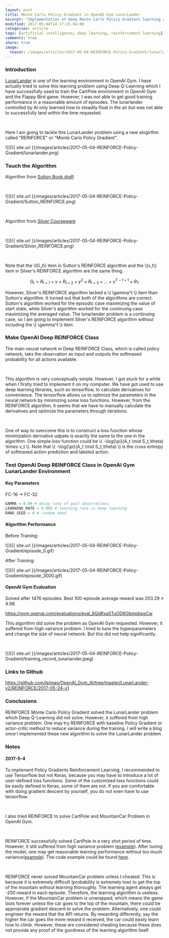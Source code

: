 ```yaml
---
layout: post
title: Monte Carlo Policy Gradient in OpenAI-Gym LunarLander
excerpt: "Implementation of Deep Monte Carlo Policy Gradient learning algorithm in OpenAI Gym environments."
modified: 2017-05-04T14:17:25-04:00
categories: article
tags: [artificial intelligence, deep learning, reinforcement learning]
comments: true
share: true
image:
  teaser: /images/articles/2017-05-04-REINFORCE-Policy-Gradient/lunarlander.png
---
```


### Introduction

[LunarLander](https://gym.openai.com/envs/LunarLander-v2) is one of the learning environment in OpenAI Gym. I have actually tried to solve this learning problem using Deep Q-Learning which I have successfully used to train the CartPole environment in OpenAI Gym and the Flappy Bird game. However, I was not able to get good training performance in a reasonable amount of episodes. The lunarlander controlled by AI only learned how to steadily float in the air but was not able to successfully land within the time requested.

<br />

Here I am going to tackle this LunarLander problem using a new alogirthm called "REINFORCE" or "Monte Carlo Policy Gradient".

![]({{ site.url }}/images/articles/2017-05-04-REINFORCE-Policy-Gradient/lunarlander.png)

### Touch the Algorithm

Algorithm from [Sutton Book draft](http://incompleteideas.net/sutton/book/the-book-2nd.html)

<br />

![]({{ site.url }}/images/articles/2017-05-04-REINFORCE-Policy-Gradient/Sutton_REINFORCE.png)

<br />

Algorithm from [Silver Courseware](http://www0.cs.ucl.ac.uk/staff/D.Silver/web/Teaching.html)

<br />

![]({{ site.url }}/images/articles/2017-05-04-REINFORCE-Policy-Gradient/Silver_REINFORCE.png)

<br />

Note that the \\(G_t\\) item in Sutton's REINFORCE algorithm and the \\(v_t\\) item in Silver's REINFORCE algorithm are the same thing.

$$ G_t = R_{t+1} + \gamma \times R_{t+2} + \gamma^2 \times R_{t+3} + ... + \gamma^{T-t+1} \times R_{T} $$

However, Silver's REINFORCE algorithm lacked a \\( \gamma^t \\) item than Sutton's algorithm. It turned out that both of the algorithms are correct. Sutton's algorithm worked for the episodic case maximizing the value of start state, while Silver's algorithm worked for the continuing case maximizing the averaged value. The lunarlander problem is a continuing case, so I am going to implement Silver's REINFORCE algorithm without including the \\( \gamma^t \\) item.

### Make OpenAI Deep REINFORCE Class

The main neural network in Deep REINFORCE Class, which is called policy network, taks the observation as input and outputs the softmaxed probability for all actions available.

<br />

This algorithm is very conceptually simple. However, I got stuck for a while when I firstly tried to implement it on my computer. We have got used to use deep learning libraries, such as tensorflow, to calculate derivatives for convenience. The tensorflow allows us to optimize the parameters in the neural network by minimizing some loss functions. However, from the REINFORCE algorithm, it seems that we have to manually calculate the derivatives and optimize the parameters through iterations. 

<br />

One of way to overcome this is to construct a loss function whose minimization derivative udpate is exactly the same to the one in the algorithm. One simple loss function could be \\( -\log{\pi}(A_t \mid S_t,\theta) \times v_t \\). Note that \\( -\log{\pi}(A_t \mid S_t,\theta) \\) is the cross entropy of softmaxed action prediction and labeled action.

### Test OpenAI Deep REINFORCE Class in OpenAI Gym LunarLander Environment

#### Key Parameters

FC-16 -> FC-32

```python
GAMMA = 0.99 # decay rate of past observations
LEARNING_RATE = 0.005 # learning rate in deep learning
RAND_SEED = 0 # random seed
```
#### Algorithm Performance

Before Training:

![]({{ site.url }}/images/articles/2017-05-04-REINFORCE-Policy-Gradient/episode_0.gif)

After Training:

![]({{ site.url }}/images/articles/2017-05-04-REINFORCE-Policy-Gradient/episode_3000.gif)

#### OpenAI Gym Evaluation

Solved after 1476 episodes. Best 100-episode average reward was 203.29 ± 4.98.

<https://gym.openai.com/evaluations/eval_6QdRxa5TuOD6GbmpbpsCw>

This algorithm did solve the problem as OpenAI Gym requested. However, it suffered from high vairance problem. I tried to tune the hyperparameters and change the size of neural network. But this did not help significantly.

<br />

![]({{ site.url }}/images/articles/2017-05-04-REINFORCE-Policy-Gradient/training_record_lunarlander.jpeg)

### Links to Github

<https://github.com/leimao/OpenAI_Gym_AI/tree/master/LunarLander-v2/REINFORCE/2017-05-24-v1>


### Conclusions

REINFORCE Monte Carlo Policy Gradient solved the LunarLander problem which Deep Q-Learning did not solve. However, it suffered from high variance problem. One may try REINFORCE with baseline Policy Gradient or actor-critic method to reduce variance during the training. I will write a blog once I implemented these new algorithm to solve the LunarLander problem.

### Notes

#### 2017-5-4

To implement Policy Gradients Reinforcement Learning, I recommended to use Tensorflow but not Keras, because you may have to introduce a lot of user-defined loss functions. Some of the customized loss functions could be easily defined in Keras, some of them are not. If you are comfortable with doing gradient descent by yourself, you do not even have to use tensorflow.

<br />

I also tried REINFORCE to solve CartPole and MountainCar Problem in OpenAI Gym. 

<br />

REINFORCE successfully solved CartPole in a very shot period of time. However, it still suffered from high variance problem ([example](https://gym.openai.com/evaluations/eval_juc7UYABTFmahgF80oBIA)). After tuning the model, one may get reasonable learning performance without too much variance([example](https://gym.openai.com/evaluations/eval_KINLU2HNSHiI331ecc6F8A)). The code example could be found [here](https://github.com/leimao/OpenAI_Gym_AI/tree/master/CartPole-v0/REINFORCE/2017-05-03-v1).

<br />

REINFORCE never solved MountainCar problem unless I cheated. This is because it is extremely difficult (probability is extremely low) to get the top of the mountain without learning thoroughly. The learning agent always get -200 reward in each episode. Therefore, the learning algorithm is useless. However, if the MountainCar problem is unwrapped, which means the game lasts forever unless the car goes to the top of the mountain, there could be appropriate gradient descent to solve the problem. Alternatively, one could engineer the reward that the API returns. By rewarding differently, say the higher the car goes the more reward it received, the car could easily learn how to climb. However, these are considered cheating because these does not provide any proof of the goodness of the learning algorithm itself.




